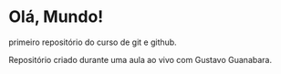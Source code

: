 # Olá, Mundo!
primeiro repositório do curso de git e github.

Repositório criado durante uma aula ao vivo com Gustavo Guanabara.
